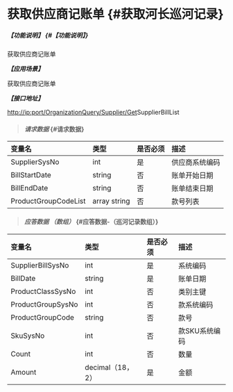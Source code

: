# 获取供应商记账单 {#获取河长巡河记录}

##### _【功能说明】_ {#【功能说明】}

获取供应商记账单

_**【应用场景】**_

获取供应商记账单

_**【接口地址】**_

[http://ip:port/OrganizationQuery/Supplier/Get](http://ip:port/HMQuery/PatrolRiver/GetPatrolRivers)SupplierBillList

> #### _请求数据_ {#请求数据}

| 变量名 | 类型 | 是否必须 | 描述 |
| :--- | :--- | :--- | :--- |
| SupplierSysNo | int | 是 | 供应商系统编码 |
| BillStartDate | string | 否 | 账单开始日期 |
| BillEndDate | string | 否 | 账单结束日期 |
| ProductGroupCodeList | array string | 否 | 款号列表 |

> #### _应答数据 （数组）_ {#应答数据-（巡河记录数组）}

| 变量名 | 类型 | 是否必须 | 描述 |
| :--- | :--- | :--- | :--- |
| SupplierBillSysNo | int | 是 | 系统编码 |
| BillDate | string | 是 | 账单日期 |
| ProductClassSysNo | int | 否 | 类别主键 |
| ProductGroupSysNo | int | 否 | 款系统编码 |
| ProductGroupCode | string | 否 | 款号 |
| SkuSysNo | int | 否 | 款SKU系统编码 |
| Count | int | 否 | 数量 |
| Amount | decimal（18，2） | 是 | 金额 |




